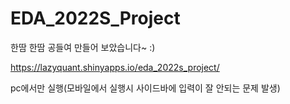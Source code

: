 # EDA_2022S_Project
한땀 한땀 공들여 만들어 보았습니다~ :)

https://lazyquant.shinyapps.io/eda_2022s_project/

pc에서만 실행(모바일에서 실행시 사이드바에 입력이 잘 안되는 문제 발생)
